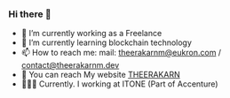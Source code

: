 ### Hi there 👋

- 🔭 I’m currently working as a Freelance
- 🌱 I’m currently learning blockchain technology
- 📫 How to reach me: mail: theerakarnm@eukron.com / contact@theerakarnm.dev
- 🔹 You can reach My website [THEERAKARN](https://theerakarnm.dev)
- 👨🏻‍💻 Currently. I working at ITONE (Part of Accenture)



